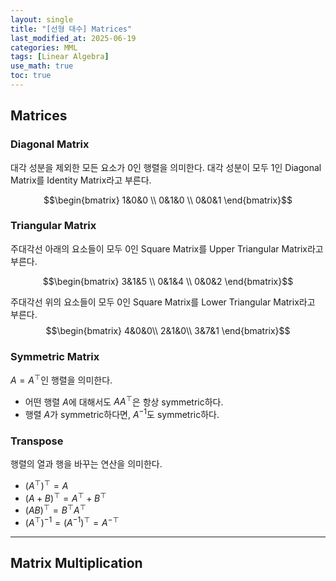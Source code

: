 ```yaml
---
layout: single
title: "[선형 대수] Matrices"
last_modified_at: 2025-06-19
categories: MML
tags: [Linear Algebra]
use_math: true
toc: true
---
```


## Matrices
### Diagonal Matrix
대각 성분을 제외한 모든 요소가 0인 행렬을 의미한다.
대각 성분이 모두 1인 Diagonal Matrix를 Identity Matrix라고 부른다.

$$\begin{bmatrix}
1&0&0 \\
0&1&0 \\
0&0&1
\end{bmatrix}$$

### Triangular Matrix
주대각선 아래의 요소들이 모두 0인 Square Matrix를 Upper Triangular Matrix라고 부른다.

$$\begin{bmatrix}
3&1&5 \\
0&1&4 \\
0&0&2
\end{bmatrix}$$
    
주대각선 위의 요소들이 모두 0인 Square Matrix를 Lower Triangular Matrix라고 부른다.
$$\begin{bmatrix}
4&0&0\\
2&1&0\\
3&7&1
\end{bmatrix}$$

### Symmetric Matrix
$A=A^\top$인 행렬을 의미한다.
- 어떤 행렬 $A$에 대해서도 $AA^\top$은 항상 symmetric하다.
- 행렬 $A$가 symmetric하다면, $A^{-1}$도 symmetric하다.

### Transpose
행렬의 열과 행을 바꾸는 연산을 의미한다.

- $(A^\top)^\top=A$
- $(A+B)^\top=A^\top+B^\top$
- $(AB)^\top=B^\top A^\top$
- $(A^\top)^{-1}=(A^{-1})^\top=A^{-\top}$
---

## Matrix Multiplication
